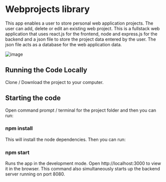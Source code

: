 # Webprojects library

This app enables a user to store personal web application projects. The user can add, delete or edit an existing web project. This is a fullstack web application that uses react.js for the frontend, node and express.js for the backend and a json file to store the project data entered by the user. The json file acts as a database for the web application data.

![image](https://github.com/johnnyd81/webprojects/assets/95863021/c1a5ddb1-577e-4351-9df8-e51d3cc9a1b4)

## Running the Code Locally
Clone / Download the project to your computer.

## Starting the code
Open command prompt / terminal for the project folder and then you can run:

### npm install
This will install the node dependencies. Then you can run:

### npm start
Runs the app in the development mode. Open http://localhost:3000 to view it in the browser. This command also simultaneously starts up the backend server running on port 8080.



